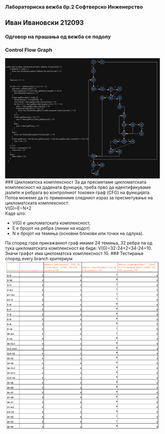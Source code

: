 ### Лабораториска вежба бр.2 Софтверско Инженерство
## Иван Ивановски 212093
### Одговор на прашања од вежба се подолу
### Control Flow Graph
<img src="./SI_2024_lab2_resenie_CFG.PNG" alt="Slika na control flow graph na funckijata checkCart"/>
###  Цикломатска комплексност
За да пресметаме цикломатската комплексност на дадената функција, треба прво да идентификуваме јазлите и ребрата во контролниот токовен граф (CFG) на функцијата.<br> 
Потоа можеме да го примениме следниот израз за пресметување на цикломатската комплексност:<br>
V(G)=E−N+2<br>
Каде што:<br>
<ul>
<li>V(G) е цикломатската комплексност,</li>
<li>E е бројот на ребра (линии на кодот)</li>
<li>N е бројот на темиња (основни блокови или точки на одлука).</li> 
</ul>
Па според горе прикажаниот граф имаме 24 темиња, 32 ребра па од тука цикломатската комплексност ќе биде: V(G)=32-24+2=34-24=10.<br> 
Значи графот има цикломатска комплексност 10.
### Тестирање според every branch критериум
<img src="SI_2024_lab2_every_branch_testiranje.PNG" alt="Mesto od slika so test slucai po every branch kriterium"/>





